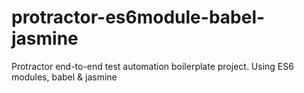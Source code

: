 # protractor-es6module-babel-jasmine
Protractor end-to-end test automation boilerplate project. Using ES6 modules, babel &amp; jasmine
